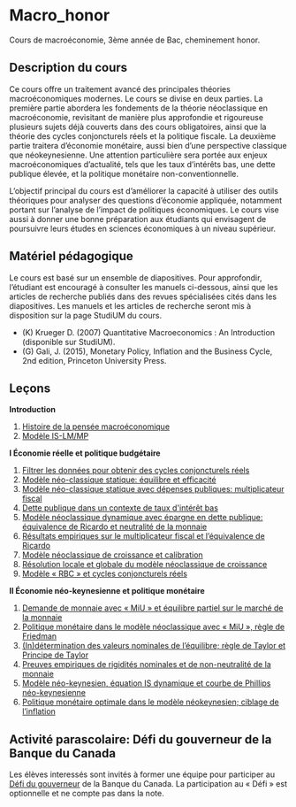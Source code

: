# Macro_honor
Cours de macroéconomie, 3ème année de Bac, cheminement honor.

Description du cours
--------------------
Ce cours offre un traitement avancé des principales théories macroéconomiques modernes. Le cours se divise en deux parties. La première partie abordera les fondements de la théorie néoclassique en macroéconomie, revisitant de manière plus approfondie et rigoureuse plusieurs sujets déjà couverts dans des cours obligatoires, ainsi que la théorie des cycles conjoncturels réels et la politique fiscale. La deuxième partie traitera d’économie monétaire, aussi bien d’une perspective classique que néokeynesienne. Une attention particulière sera portée aux enjeux macroéconomiques d’actualité, tels que les taux d’intérêts bas, une dette publique élevée, et la politique monétaire non-conventionnelle. 

L’objectif principal du cours est d’améliorer la capacité à utiliser des outils théoriques pour analyser des questions d’économie appliquée, notamment portant sur l’analyse de l’impact de politiques économiques. Le cours vise aussi à donner une bonne préparation aux étudiants qui envisagent de poursuivre leurs études en sciences économiques à un niveau supérieur.

Matériel pédagogique
--------------------
Le cours est basé sur un ensemble de diapositives. Pour approfondir, l’étudiant est encouragé à consulter les manuels ci-dessous, ainsi que les articles de recherche publiés dans des revues spécialisées cités dans les diapositives. Les manuels et les articles de recherche seront mis à disposition sur la page StudiUM du cours.
  - (K) Krueger D. (2007) Quantitative Macroeconomics : An Introduction (disponible sur StudiUM).
  - (G) Gali, J. (2015), Monetary Policy, Inflation and the Business Cycle, 2nd edition, Princeton University Press. 

Leçons
------
**Introduction**
  1. [Histoire de la pensée macroéconomique](Cours/ECN4050_1.pdf)
  2. [Modèle IS-LM/MP](Cours/ECN4050_1_bis.pdf)

**I Économie réelle et politique budgétaire**
  1. [Filtrer les données pour obtenir des cycles conjoncturels réels](Cours/ECN4050_2.pdf)
  2. [Modèle néo-classique statique: équilibre et efficacité](Cours/ECN4050_3.pdf)
  3. [Modèle néo-classique statique avec dépenses publiques: multiplicateur fiscal](Cours/ECN4050_4.pdf)
  4. [Dette publique dans un contexte de taux d'intérêt bas](Cours/ECN4050_4_bis.pdf)
  5. [Modèle néoclassique dynamique avec épargne en dette publique: équivalence de Ricardo et neutralité de la monnaie](Cours/ECN4050_5.pdf)
  6. [Résultats empiriques sur le multiplicateur fiscal et l’équivalence de Ricardo](Cours/ECN4050_5_bis.pdf)
  7. [Modèle néoclassique de croissance et calibration](Cours/ECN4050_6.pdf)
  8. [Résolution locale et globale du modèle néoclassique de croissance](Cours/ECN4050_7.pdf)
  9. [Modèle « RBC » et cycles conjoncturels réels](Cours/ECN4050_8.pdf)

**II Économie néo-keynesienne et politique monétaire**
  1. [Demande de monnaie avec « MiU » et équilibre partiel sur le marché de la monnaie](Cours/ECN4050_9.pdf)
  2. [Politique monétaire dans le modèle néoclassique avec « MiU », règle de Friedman](Cours/ECN4050_10.pdf)
  3. [(In)détermination des valeurs nominales de l’équilibre; règle de Taylor et Principe de Taylor](Cours/ECN4050_10_bis.pdf)
  4. [Preuves empiriques de rigidités nominales et de non-neutralité de la monnaie](Cours/ECN4050_11.pdf)
  5. [Modèle néo-keynesien, équation IS dynamique et courbe de Phillips néo-keynesienne](Cours/ECN4050_12.pdf)
  6. [Politique monétaire optimale dans le modèle néokeynesien; ciblage de l’inflation](Cours/ECN4050_12_bis.pdf)

Activité parascolaire: Défi du gouverneur de la Banque du Canada
-----------------------------------------------------------------
Les élèves interessés sont invités à former une équipe pour participer au [Défi du gouverneur](https://www.banqueducanada.ca/recherches/defi-gouverneur/) de la Banque du Canada. La participation au « Défi » est optionnelle et ne compte pas dans la note.
